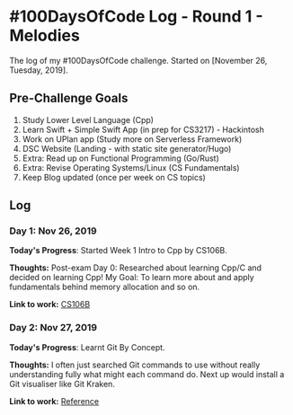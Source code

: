 # #100DaysOfCode Log - Round 1 - Melodies

The log of my #100DaysOfCode challenge. Started on [November 26, Tuesday, 2019].

## Pre-Challenge Goals

1. Study Lower Level Language (Cpp)
2. Learn Swift + Simple Swift App (in prep for CS3217) - Hackintosh 
3. Work on UPlan app (Study more on Serverless Framework)
4. DSC Website (Landing - with static site generator/Hugo)
5. Extra: Read up on Functional Programming (Go/Rust)
6. Extra: Revise Operating Systems/Linux (CS Fundamentals)
7. Keep Blog updated (once per week on CS topics)

## Log

### Day 1: Nov 26, 2019
**Today's Progress**: Started Week 1 Intro to Cpp by CS106B. 

**Thoughts:** Post-exam Day 0: Researched about learning Cpp/C and decided on learning Cpp! 
My Goal: To learn more about and apply  fundamentals behind memory allocation and so on. 

**Link to work:** [CS106B](https://see.stanford.edu/Course/CS106B)

### Day 2: Nov 27, 2019

**Today's Progress**: Learnt Git By Concept. 

**Thoughts:** I often just searched Git commands to use without really understanding fully what might each command do. Next up would install a Git visualiser like Git Kraken.

**Link to work:** [Reference](https://dev.to/unseenwizzard/learn-git-concepts-not-commands-4gjc)

